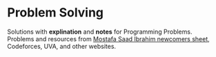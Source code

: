 # Problem Solving
Solutions with **explination** and **notes** for Programming Problems.  
Problems and resources from [Mostafa Saad Ibrahim newcomers sheet](https://docs.google.com/spreadsheets/d/1iJZWP2nS_OB3kCTjq8L6TrJJ4o-5lhxDOyTaocSYc-k/edit#gid=84654839), Codeforces, UVA, and other websites.